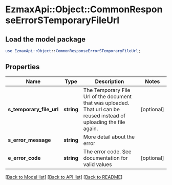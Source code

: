 # EzmaxApi::Object::CommonResponseErrorSTemporaryFileUrl

## Load the model package
```perl
use EzmaxApi::Object::CommonResponseErrorSTemporaryFileUrl;
```

## Properties
Name | Type | Description | Notes
------------ | ------------- | ------------- | -------------
**s_temporary_file_url** | **string** | The Temporary File Url of the document that was uploaded. That url can be reused instead of uploading the file again. | [optional] 
**s_error_message** | **string** | More detail about the error | 
**e_error_code** | **string** | The error code. See documentation for valid values | [optional] 

[[Back to Model list]](../README.md#documentation-for-models) [[Back to API list]](../README.md#documentation-for-api-endpoints) [[Back to README]](../README.md)



